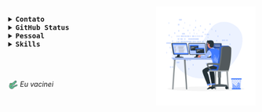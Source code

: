 <img align="right" style="width:40%;" src="https://github.com/luiz-fg/luiz-fg/blob/main/Asset/img/Programmer.svg" />

<br>
<details align="left" >
  <summary><b> <samp> Contato </samp></b></summary>
  <samp>
   :email:&nbsp;<a href=mailto:luiz.gomes@universo.univates.br?subject="Contato Profissional - atráves do github">Enviar e-mail</a>
   </samp>
</details>

<details align="left">
  <summary><b> <samp> GitHub Status</samp></b></summary>
 
  ![Luiz-fg GitHub status](https://github-readme-stats.vercel.app/api?username=luiz-fg&count_private=true&show_icons=true&include_all_commits&icon_color=39ff14&text_color=808080&title_color=39ff14&custom_title=Luiz-fg&hide_border=true)

</details>
 

<details align="left">
  <summary><b> <samp> Pessoal </samp></b></summary>
  <samp>
    <br/>
    <p>:robot: Luiz Fernando</p> <br>
    <p>:student: 10º sem. Análise e Desenvolvimento de Sistemas - <a href="http://www.univates.br">Univates</a></p>
    <p><i>Previsão de formatura: 2021B / 2022A</i></p><br>
    <p>:musical_note: AC:zap:DC lover </p>
    <p>:blue_book: De tudo um pouco </p>
    <p>:clapper: Filmes - Séries - Documentários</p>
    <p>:small_airplane: Viajar  -  :bicyclist: Pedalar  -  :coffee: coffee of course</p>
   </samp>
  
  
</details>

<details align="left">
  <summary><b> <samp> Skills </samp></b></summary>
  <samp>
      <br>
      <img  style="width:4%;" src="https://github.com/luiz-fg/luiz-fg/blob/main/Asset/icons/java.svg" />&nbsp;&nbsp;
      <img  style="width:4%;" src="https://github.com/luiz-fg/luiz-fg/blob/main/Asset/icons/mysql.svg" />&nbsp;&nbsp;
      <img  style="width:4%;" src="https://github.com/luiz-fg/luiz-fg/blob/main/Asset/icons/html5.svg" />&nbsp;&nbsp;
      <img  style="width:4%;" src="https://github.com/luiz-fg/luiz-fg/blob/main/Asset/icons/css3.svg" />&nbsp;&nbsp;
      <img  style="width:4%;" src="https://github.com/luiz-fg/luiz-fg/blob/main/Asset/icons/javascript.svg" />
   </samp>
</details>
        
<br>
<br>
<br>

    
    
<img align="center" style="width:4%; user-select: none;" src="https://github.com/luiz-fg/luiz-fg/blob/main/Asset/img/jacare.png" /> <i>Eu vacinei</i> 



<!--
**luiz-fg/luiz-fg** is a ✨ _special_ ✨ repository because its `README.md` (this file) appears on your GitHub profile.

Here are some ideas to get you started:

- 🔭 I’m currently working on ...
- 🌱 I’m currently learning ...
- 👯 I’m looking to collaborate on ...
- 🤔 I’m looking for help with ...
- 💬 Ask me about ...
- 📫 How to reach me: ...
- 😄 Pronouns: ...
- ⚡ Fun fact: ...
-->
